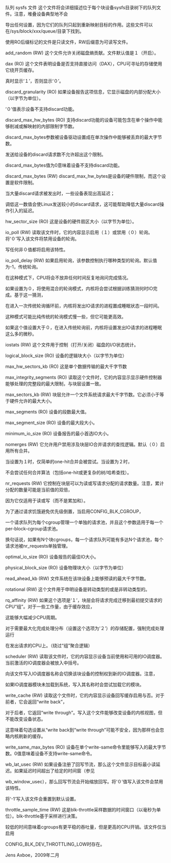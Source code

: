 队列 sysfs 文件
这个文件将会详细描述位于每个块设备sysfs目录树下的队列文件。注意，堆叠设备典型地不会

导出任何设置，因为它们的队列只起到重新映射目标的作用。这些文件可以在/sys/block/xxx/queue/目录下找到。

使用RO后缀标记的文件是只读文件，RW后缀意为可读写文件。

add_random (RW)
这个文件允许关闭磁盘熵贡献。文件默认值是１（开启）。

dax (RO)
这个文件表明设备是否支持直接访问（DAX），CPU可寻址的存储使用它绕开页缓存。

真时显示‘１’，否则显示‘０’。

discard_granularity (RO)
如果设备报告这项信息，它显示磁盘的内部分配大小（以字节为单位）。

‘０’值表示设备不支持discard功能。

discard_max_hw_bytes (RO)
支持discard功能的设备可能包含在单个操作中能够削减或解映射的内部限制字节数。

discard_max_bytes参数被设备驱动设置成在单次操作中能够被丢弃的最大字节数。

发送给设备的discard请求数不允许超出这个限制。

discard_max_bytes值为0意味着设备不支持discard功能。

discard_max_bytes (RW)
discard_max_hw_bytes是设备的硬件限制，而这个设置是软件限制。

当大量discard请求被发出时，一些设备表现出高延迟；

调低这一数值会使Linux发送较小的discard请求，这可能帮助降低大量discard操作引入的延迟。

hw_sector_size (RO)
这是设备的硬件扇区大小（以字节为单位）。

io_poll (RW)
读取该文件时，它的内容显示启用（１）或禁用（０）轮询。将‘０’写入该文件将禁用设备的轮询。

写任何非０值都将启用该特性。

io_poll_delay (RW)
如果启用轮询，该参数控制执行哪种类型的轮询。默认值为-1，传统轮询。

在这种模式下，CPU将会不放弃任何时间反复地询问完成情况。

如果设置为０，将使用混合的轮询模式，内核将会尝试根据训练猜测何时IO完成。基于这一猜测，

在进入一次传统轮询循环前，内核将发出IO请求的进程置成睡眠状态一段时间。

这种模式可能比纯传统的轮询模式慢一些，但它可能更高效。

如果这个值设置大于０，在进入传统轮询前，内核将设置发出IO请求的进程睡眠这么多的微秒。

iostats (RW)
这个文件用于控制（打开/关闭）磁盘的I/O状态统计。

logical_block_size (RO)
设备的逻辑块大小（以字节为单位）

max_hw_sectors_kb (RO)
这是单个数据传输的最大千字节数

max_integrity_segments (RO)
读取这个文件时，它的内容显示显示硬件控制器能够处理的完整段的最大限制，与块层设置一致。

max_sectors_kb (RW)
块层允许一个文件系统请求最大千字节数。它必须小于等于硬件允许的最大大小。

max_segments (RO)
设备的段数最大值。

max_segment_size (RO)
设备的最大段大小。

minimum_io_size (RO)
设备报告的最小首选IO大小。

nomerges (RW)
它允许用户禁用涉及块层IO合并请求的查找逻辑。默认（０）启用所有合并。

当设置为１时，仅简单的one-hit合并会被尝试。当设置为２时，

不会尝试任何合并算法（包括one-hit或更复杂的树/哈希查找）。

nr_requests (RW)
它控制在块层可以为读或写请求分配的请求数量。注意，累计分配的数量可能是当前值的双倍，

因为它仅适用于读或写（而不是累加和）。

为了通过请求饥饿避免优先级倒置，当启用CONFIG_BLK_CGROUP，

一个请求队列为每个cgroup管理一个单独的请求池，并且这个参数适用于每一个per-block-cgroup请求池。

换句话说，如果有N个块cgroups，每一个请求队列可能有多达N个请求池，每个请求池被nr_requests单独管理。

optimal_io_size (RO)
设备报告的最佳IO大小。

physical_block_size (RO)
设备物理块大小（以字节为单位）

read_ahead_kb (RW)
文件系统在该块设备上能够预读的最大千字节数。

rotational (RW)
这个文件用于申明设备是转动类型的或是非转动类型的。

rq_affinity (RW)
如果这个选项是‘１’，块层会将请求完成迁移到最初提交请求的CPU“组”。对于一些工作量，由于缓存效应，

这能够大幅减少CPU周期。

对于需要最大化完成处理分布（设置这个选项为‘２’）的存储配置，强制完成处理运行

在发出请求的CPU上。（绕过“组”聚合逻辑）

scheduler (RW)
读取该文件时，它的内容显示设备当前使用和可用的IO调度器。当前激活的IO调度器会被放入中括号。

向该文件写入IO调度器名称会切换该块设备的控制权到新的IO调度器。注意，

如果IO调度器模块未加载到系统，写入其名称时会尝试加载它的模块。

write_cache (RW)
读取这个文件时，它的内容显示设备回写缓存启用与否。对于前者，它会返回“write back”，

对于后者，它返回“write through”。写入这个文件能够改变设备的内核视图，但不能改变设备状态。

这意味着勾选设置从“write back到“write through”可能不安全，因为那样也会忽略内核刷新的缓存。

write_same_max_bytes (RO)
设备在单个write-same命令里能够写入的最大字节数。0值意味着设备不支持write-same命令。

wb_lat_usec (RW)
如果设备注册了回写节流，那么这个文件显示目标最小读延迟。如果延迟时间超出了给定的时间窗（参见

wb_window_usec），那么回写节流会开始缩放回写。将‘０’值写入该文件会禁用该特性。

将‘-1’写入该文件会重置到默认设置。

throttle_sample_time (RW)
这是blk-throttle采样数据的时间窗口（以毫秒为单位）。blk-throttle基于采样进行决策。

较低的时间意味着cgroups有更平稳的吞吐量，但是更高的CPU开销。该文件仅当启用

CONFIG_BLK_DEV_THROTTLING_LOW时存在。

Jens Axboe，2009年二月
